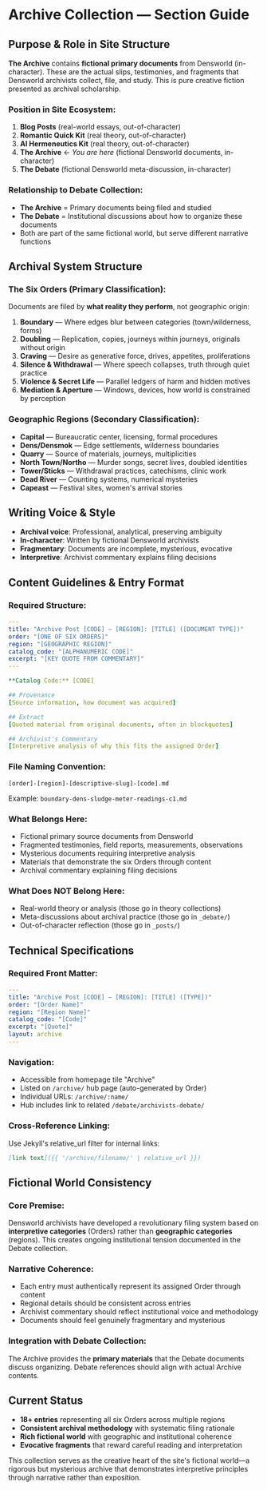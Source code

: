 # Archive Collection — Section Guide

## Purpose & Role in Site Structure

**The Archive** contains **fictional primary documents** from Densworld (in-character). These are the actual slips, testimonies, and fragments that Densworld archivists collect, file, and study. This is pure creative fiction presented as archival scholarship.

### Position in Site Ecosystem:
1. **Blog Posts** (real-world essays, out-of-character)
2. **Romantic Quick Kit** (real theory, out-of-character)  
3. **AI Hermeneutics Kit** (real theory, out-of-character)
4. **The Archive** ← *You are here* (fictional Densworld documents, in-character)
5. **The Debate** (fictional Densworld meta-discussion, in-character)

### Relationship to Debate Collection:
- **The Archive** = Primary documents being filed and studied
- **The Debate** = Institutional discussions about how to organize these documents
- Both are part of the same fictional world, but serve different narrative functions

## Archival System Structure

### The Six Orders (Primary Classification):
Documents are filed by **what reality they perform**, not geographic origin:

1. **Boundary** — Where edges blur between categories (town/wilderness, forms)
2. **Doubling** — Replication, copies, journeys within journeys, originals without origin  
3. **Craving** — Desire as generative force, drives, appetites, proliferations
4. **Silence & Withdrawal** — Where speech collapses, truth through quiet practice
5. **Violence & Secret Life** — Parallel ledgers of harm and hidden motives
6. **Mediation & Aperture** — Windows, devices, how world is constrained by perception

### Geographic Regions (Secondary Classification):
- **Capital** — Bureaucratic center, licensing, formal procedures
- **Dens/Densmok** — Edge settlements, wilderness boundaries  
- **Quarry** — Source of materials, journeys, multiplicities
- **North Town/Northo** — Murder songs, secret lives, doubled identities
- **Tower/Sticks** — Withdrawal practices, catechisms, clinic work
- **Dead River** — Counting systems, numerical mysteries
- **Capeast** — Festival sites, women's arrival stories

## Writing Voice & Style

- **Archival voice**: Professional, analytical, preserving ambiguity
- **In-character**: Written by fictional Densworld archivists
- **Fragmentary**: Documents are incomplete, mysterious, evocative
- **Interpretive**: Archivist commentary explains filing decisions

## Content Guidelines & Entry Format

### Required Structure:
```yaml
---
title: "Archive Post [CODE] — [REGION]: [TITLE] ([DOCUMENT TYPE])"
order: "[ONE OF SIX ORDERS]"
region: "[GEOGRAPHIC REGION]"
catalog_code: "[ALPHANUMERIC CODE]"
excerpt: "[KEY QUOTE FROM COMMENTARY]"
---

**Catalog Code:** [CODE]

## Provenance
[Source information, how document was acquired]

## Extract
[Quoted material from original documents, often in blockquotes]

## Archivist's Commentary
[Interpretive analysis of why this fits the assigned Order]
```

### File Naming Convention:
```
[order]-[region]-[descriptive-slug]-[code].md
```
Example: `boundary-dens-sludge-meter-readings-c1.md`

### What Belongs Here:
- Fictional primary source documents from Densworld
- Fragmented testimonies, field reports, measurements, observations
- Mysterious documents requiring interpretive analysis
- Materials that demonstrate the six Orders through content
- Archival commentary explaining filing decisions

### What Does NOT Belong Here:
- Real-world theory or analysis (those go in theory collections)
- Meta-discussions about archival practice (those go in `_debate/`)
- Out-of-character reflection (those go in `_posts/`)

## Technical Specifications

### Required Front Matter:
```yaml
---
title: "Archive Post [CODE] — [REGION]: [TITLE] ([TYPE])"
order: "[Order Name]"
region: "[Region Name]"
catalog_code: "[Code]"
excerpt: "[Quote]"
layout: archive
---
```

### Navigation:
- Accessible from homepage tile "Archive"
- Listed on `/archive/` hub page (auto-generated by Order)
- Individual URLs: `/archive/:name/`
- Hub includes link to related `/debate/archivists-debate/`

### Cross-Reference Linking:
Use Jekyll's relative_url filter for internal links:
```markdown
[link text]({{ '/archive/filename/' | relative_url }})
```

## Fictional World Consistency

### Core Premise:
Densworld archivists have developed a revolutionary filing system based on **interpretive categories** (Orders) rather than **geographic categories** (regions). This creates ongoing institutional tension documented in the Debate collection.

### Narrative Coherence:
- Each entry must authentically represent its assigned Order through content
- Regional details should be consistent across entries
- Archivist commentary should reflect institutional voice and methodology
- Documents should feel genuinely fragmentary and mysterious

### Integration with Debate Collection:
The Archive provides the **primary materials** that the Debate documents discuss organizing. Debate references should align with actual Archive contents.

## Current Status

- **18+ entries** representing all six Orders across multiple regions
- **Consistent archival methodology** with systematic filing rationale
- **Rich fictional world** with geographic and institutional coherence
- **Evocative fragments** that reward careful reading and interpretation

This collection serves as the creative heart of the site's fictional world—a rigorous but mysterious archive that demonstrates interpretive principles through narrative rather than exposition.